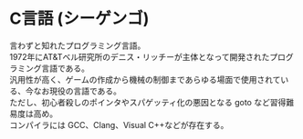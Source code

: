 # C言語 (シーゲンゴ)
言わずと知れたプログラミング言語。  
1972年にAT&Tベル研究所のデニス・リッチーが主体となって開発されたプログラミング言語である。  
汎用性が高く、ゲームの作成から機械の制御まであらゆる場面で使用されている、今なお現役の言語である。  
ただし、初心者殺しのポインタやスパゲッティ化の悪因となる goto など習得難易度は高め。  
コンパイラには GCC、Clang、Visual C++などが存在する。  